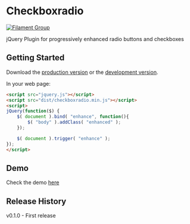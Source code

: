 # Checkboxradio

[![Filament Group](http://filamentgroup.com/images/fg-logo-positive-sm-crop.png) ](http://www.filamentgroup.com/)

jQuery Plugin for progressively enhanced radio buttons and checkboxes

## Getting Started
Download the [production version][min] or the [development version][max].

[min]: https://raw.github.com/filamentgroup/checkboxradio/master/dist/checkboxradio.min.js
[max]: https://raw.github.com/filamentgroup/checkboxradio/master/dist/checkboxradio.js

In your web page:

```html
<script src="jquery.js"></script>
<script src="dist/checkboxradio.min.js"></script>
<script>
jQuery(function($) {
	$( document ).bind( "enhance", function(){
		$( "body" ).addClass( "enhanced" );
	});

	$( document ).trigger( "enhance" );
});
</script>
```

## Demo
Check the demo [here](http://filamentgroup.github.io/checkboxradio/)

## Release History
v0.1.0 - First release
